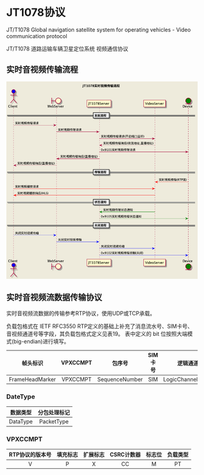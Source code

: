 # JT1078协议

JT/T1078 Global navigation satellite system for operating vehicles - Video communication protocol

JT/T1078 道路运输车辆卫星定位系统 视频通信协议

## 实时音视频传输流程

![JT1078实时视频传输流程](doc/images/jt1078-message-flow.png)

## 实时音视频流数据传输协议

实时音视频流数据的传输参考RTP协议，使用UDP或TCP承载。 

负载包格式在 IETF RFC3550 RTP定义的基础上补充了消息流水号、SIM卡号、音视频通道号等字段，其负载包格式定义见表19。 
表中定义的 bit 位按照大端模式(big-endian)进行填写。

|    帧头标识     | VPXCCMPT |     包序号     | SIM 卡号 |     逻辑通道号     | 数据类型 |  时间戳   | Last I Frame Interval | Last Frame Interval | 数据体长度 | 数据体 |
| :-------------: | :------: | :------------: | :------: | :----------------: | :------: | :-------: | :-------------------: | :-----------------: | :--------: | :----: |
| FrameHeadMarker | VPXCCMPT | SequenceNumber |   SIM    | LogicChannelNumber | DateType | Timestamp |  LastIFrameInterval   |  LastFrameInterval  | BodyLength |  Body  |

### DateType

| 数据类型 | 分包处理标记 |
| :------: | :----------: |
| DataType |  PacketType  |

### VPXCCMPT

| RTP协议的版本号 | 填充标志 | 扩展标志 | CSRC计数器 | 标志位 | 负载类型 |
| :-------------: | :------: | :------: | :--------: | :----: | :------: |
|        V        |    P     |    X     |     CC     |   M    |    PT    |
